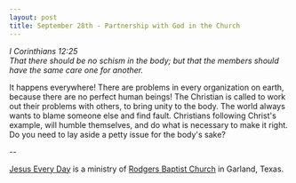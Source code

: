```yaml
---
layout: post
title: September 28th - Partnership with God in the Church
---
```


_I Corinthians 12:25  
That there should be no schism in the body; but that the members
should have the same care one for another._

It happens everywhere! There are problems in every organization on
earth, because there are no perfect human beings! The Christian is
called to work out their problems with others, to bring unity to the
body. The world always wants to blame someone else and find fault.
Christians following Christ's example, will humble themselves, and do
what is necessary to make it right. Do you need to lay aside a petty
issue for the body's sake?

 --

<a href=http://jesuseveryday.net>Jesus Every Day</a> is a ministry of <a href=http://rodgersbaptist.net>Rodgers Baptist Church</a> in Garland, Texas.
